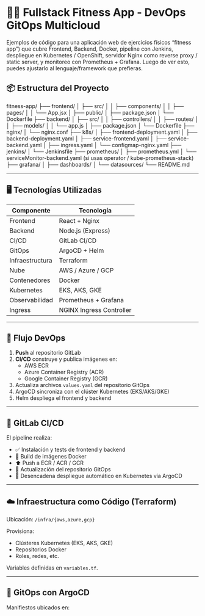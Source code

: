 # 🏋️‍♀️ Fullstack Fitness App - DevOps GitOps Multicloud
Ejemplos de código para una aplicación web de ejercicios físicos “fitness app”) que cubre Frontend, Backend, Docker, pipeline con Jenkins, despliegue en Kubernetes / OpenShift, servidor Nginx como reverse proxy / static server, y monitoreo con Prometheus + Grafana. Luego de ver esto, puedes ajustarlo al lenguaje/framework que prefieras.
## 📦 Estructura del Proyecto
fitness-app/
├── frontend/
│   ├── src/
│   │   ├── components/
│   │   ├── pages/
│   │   └── App.jsx
│   ├── public/
│   ├── package.json
│   └── Dockerfile
├── backend/
│   ├── src/
│   │   ├── controllers/
│   │   ├── routes/
│   │   ├── models/
│   │   └── app.js
│   ├── package.json
│   └── Dockerfile
├── nginx/
│   └── nginx.conf
├── k8s/
│   ├── frontend-deployment.yaml
│   ├── backend-deployment.yaml
│   ├── service-frontend.yaml
│   ├── service-backend.yaml
│   ├── ingress.yaml
│   └── configmap-nginx.yaml
├── jenkins/
│   └── Jenkinsfile
├── prometheus/
│   ├── prometheus.yml
│   └── serviceMonitor-backend.yaml  (si usas operator / kube-prometheus-stack)
├── grafana/
│   ├── dashboards/
│   └── datasources/
└── README.md

---

## 🖥️ Tecnologías Utilizadas

| Componente       | Tecnología         |
|------------------|--------------------|
| Frontend         | React + Nginx      |
| Backend          | Node.js (Express)  |
| CI/CD            | GitLab CI/CD       |
| GitOps           | ArgoCD + Helm      |
| Infraestructura  | Terraform          |
| Nube             | AWS / Azure / GCP  |
| Contenedores     | Docker             |
| Kubernetes       | EKS, AKS, GKE      |
| Observabilidad   | Prometheus + Grafana |
| Ingress          | NGINX Ingress Controller |

---

## 🚀 Flujo DevOps

1. **Push** al repositorio GitLab
2. **CI/CD** construye y publica imágenes en:
   - AWS ECR
   - Azure Container Registry (ACR)
   - Google Container Registry (GCR)
3. Actualiza archivos `values.yaml` del repositorio GitOps
4. ArgoCD sincroniza con el clúster Kubernetes (EKS/AKS/GKE)
5. Helm despliega el frontend y backend

---

## 🔁 GitLab CI/CD

El pipeline realiza:

- ✅ Instalación y tests de frontend y backend
- 🔧 Build de imágenes Docker
- ⬆️ Push a ECR / ACR / GCR
- 🔁 Actualización del repositorio GitOps
- 🎯 Desencadena despliegue automático en Kubernetes vía ArgoCD

---

## ☁️ Infraestructura como Código (Terraform)

Ubicación: `/infra/{aws,azure,gcp}`

Provisiona:

- Clústeres Kubernetes (EKS, AKS, GKE)
- Repositorios Docker
- Roles, redes, etc.

Variables definidas en `variables.tf`.

---

## 🎯 GitOps con ArgoCD

Manifiestos ubicados en:


